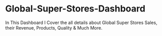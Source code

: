 # Global-Super-Stores-Dashboard
In This Dashboard I Cover the all details about Global Super Stores Sales, their Revenue, Products, Quality &amp; Much More. 

